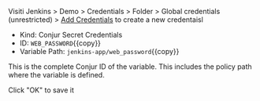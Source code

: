 

Visiti Jenkins > Demo > Credentials > Folder > Global credentials (unrestricted) > [Add Credentials](https://[[HOST_SUBDOMAIN]]-8081-[[KATACODA_HOST]].environments.katacoda.com/job/Demo/credentials/store/folder/domain/_/newCredentials) to create a new credentaisl

-  Kind: Conjur Secret Credentials
-  ID: `WEB_PASSWORD`{{copy}}
-  Variable Path: `jenkins-app/web_password`{{copy}}
  
This is the complete Conjur ID of the variable. This includes the policy path where the variable is defined.

Click "OK" to save it
